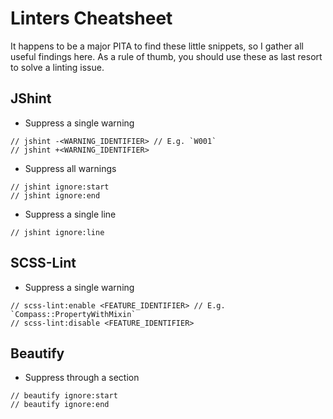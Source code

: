 # Linters Cheatsheet
It happens to be a major PITA to find these little snippets, so I gather all useful findings here. As a rule of thumb, you should use these as last resort to solve a linting issue.

## JShint
* Suppress a single warning

```
// jshint -<WARNING_IDENTIFIER> // E.g. `W001`
// jshint +<WARNING_IDENTIFIER>
```
* Suppress all warnings

```
// jshint ignore:start
// jshint ignore:end
```
* Suppress a single line

```
// jshint ignore:line
```

## SCSS-Lint
* Suppress a single warning

```
// scss-lint:enable <FEATURE_IDENTIFIER> // E.g. `Compass::PropertyWithMixin`
// scss-lint:disable <FEATURE_IDENTIFIER>
```

## Beautify
* Suppress through a section

```
// beautify ignore:start
// beautify ignore:end
```
